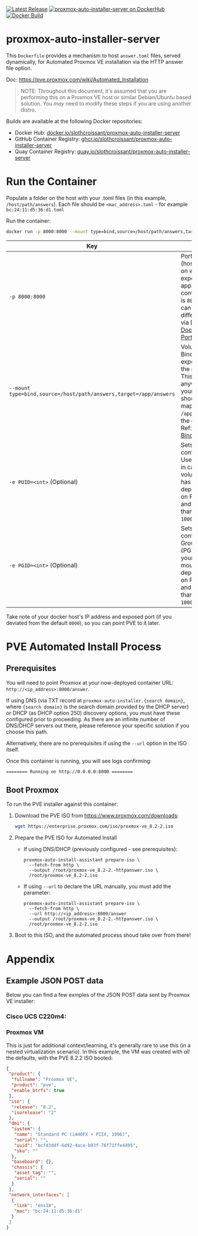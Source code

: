[![Latest Release][version-image]][version-url]
[![proxmox-auto-installer-server on DockerHub][dockerhub-image]][dockerhub-url]
[![Docker Build][gh-actions-image]][gh-actions-url]

# proxmox-auto-installer-server

This `Dockerfile` provides a mechanism to host `answer.toml` files, served dynamically, for Automated Proxmox VE installation via the HTTP answer file option.

Doc: https://pve.proxmox.com/wiki/Automated_Installation

> NOTE: Throughout this document, it's assumed that you are performing this on a Proxmox VE host or similar Debian/Ubuntu based solution. You *may* need to modify these steps if you are using another distro.

Builds are available at the following Docker repositories:

* Docker Hub: [docker.io/slothcroissant/proxmox-auto-installer-server](https://hub.docker.com/r/slothcroissant/proxmox-auto-installer-server)
* GitHub Container Registry: [ghcr.io/slothcroissant/proxmox-auto-installer-server](https://ghcr.io/slothcroissant/proxmox-auto-installer-server)
* Quay Container Registry: [quay.io/slothcroissant/proxmox-auto-installer-server](https://quay.io/repository/slothcroissant/proxmox-auto-installer-server)

# Run the Container

Populate a folder on the host with your .toml files (in this example, `/host/path/answers`). Each file should be `<mac_address>.toml` - for example `bc:24:11:d5:36:d1.toml`

Run the container:

``` bash
docker run -p 8000:8000 --mount type=bind,source=/host/path/answers,target=/app/answers slothcroissant/proxmox-auto-installer-server:latest
```

| Key | Value |
|-|-|
| `-p 8000:8000` | Port (host:container) on which to expose the application. The container port is `8000`, but you can map a different port via Docker. Ref: [Docker: Expose Ports](https://docs.docker.com/engine/containers/run/#exposed-ports)|
| `--mount type=bind,source=/host/path/answers,target=/app/answers` | Volume (via Bind Mount) exposed into the container. This can be anywhere on your host, and should always map to `/app/answers` in the container. Ref: [Docker: Bind Mounts](https://docs.docker.com/engine/containers/run/#bind-mounts)|
| `-e PUID=<int>` (Optional) | Sets the container's User ID (PUID) in case your volume mount has dependencies on PUID/PGID and is different than the default `1000`. |
| `-e PGID=<int>` (Optional) | Sets the container's Group ID (PGID) in case your volume mount has dependencies on PUID/PGID and is different than the default `1000`. |

Take note of your docker host's IP address and exposed port (if you deviated from the default `8000`), so you can point PVE to it later.

# PVE Automated Install Process

## Prerequisites

You will need to point Proxmox at your now-deployed container URL: `http://<ip_address>:8000/answer`.

If using DNS (via TXT record at `proxmox-auto-installer.{search domain}`, where `{search domain}` is the search domain provided by the DHCP server) or DHCP (as DHCP option 250) discovery options, you must have these configured prior to proceeding. As there are an infinite number of DNS/DHCP servers out there, please reference your specific solution if you choose this path. 

Alternatively, there are no prerequisites if using the `--url` option in the ISO itself.

Once this container is running, you will see logs confirming:

``` bash
======== Running on http://0.0.0.0:8000 ========
```

## Boot Proxmox

To run the PVE installer against this container:

1. Download the PVE ISO from https://www.proxmox.com/downloads:

    ``` bash
    wget https://enterprise.proxmox.com/iso/proxmox-ve_8.2-2.iso
    ```

1. Prepare the PVE ISO for Automated Install

   * If using DNS/DHCP (previously configured - see prerequisites):
      ```
      proxmox-auto-install-assistant prepare-iso \
        --fetch-from http \
        --output /root/proxmox-ve_8.2-2.-httpanswer.iso \
        /root/proxmox-ve_8.2-2.iso
      ```
   * If using `--url` to declare the URL manually, you must add the parameter: 
      ```
      proxmox-auto-install-assistant prepare-iso \
        --fetch-from http \
        --url http://<ip_address>:8000/answer
        --output /root/proxmox-ve_8.2-2.-httpanswer.iso \
        /root/proxmox-ve_8.2-2.iso
      ```

1. Boot to this ISO, and the automated process shoud take over from there!

# Appendix

## Example JSON POST data

Below you can find a few exmples of the JSON POST data sent by Proxmox VE installer:

### Cisco UCS C220m4:

### Proxmox VM

This is just for additional context/learning, it's generally rare to use this (in a nested virtualization scenario). In this example, the VM was created with *all* the defaults, with the PVE 8.2.2 ISO booted:

``` json
{
 "product": {
  "fullname": "Proxmox VE",
  "product": "pve",
  "enable_btrfs": true
 },
 "iso": {
  "release": "8.2",
  "isorelease": "2"
 },
 "dmi": {
  "system": {
   "name": "Standard PC (i440FX + PIIX, 1996)",
   "serial": "",
   "uuid": "bcf43ddf-6d92-4ace-b93f-76f71ffe4495",
   "sku": ""
  },
  "baseboard": {},
  "chassis": {
   "asset_tag": "",
   "serial": ""
  }
 },
 "network_interfaces": [
  {
   "link": "ens18",
   "mac": "bc:24:11:d5:36:d1"
  }
 ]
}
```

[version-image]: https://img.shields.io/github/v/release/SlothCroissant/proxmox-auto-installer-server?style=for-the-badge
[version-url]: https://github.com/SlothCroissant/proxmox-auto-installer-server/releases

[gh-actions-image]: https://img.shields.io/github/actions/workflow/status/SlothCroissant/proxmox-auto-installer-server/main.yml?style=for-the-badge
[gh-actions-url]: https://github.com/SlothCroissant/proxmox-auto-installer-server/actions

[dockerhub-image]: https://img.shields.io/docker/pulls/slothcroissant/proxmox-auto-installer-server?label=DockerHub%20Pulls&style=for-the-badge
[dockerhub-url]: https://hub.docker.com/r/slothcroissant/proxmox-auto-installer-server
